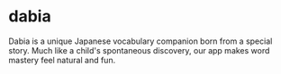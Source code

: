 # dabia
Dabia is a unique Japanese vocabulary companion born from a special story. Much like a child's spontaneous discovery, our app makes word mastery feel natural and fun.
